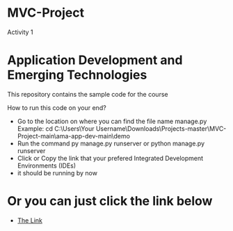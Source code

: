 # MVC-Project
Activity 1
# Application Development and Emerging Technologies

This repository contains the sample code for the course

How to run this code on your end?
- Go to the location on where you can find the file name manage.py Example: cd C:\Users\Your Username\Downloads\Projects-master\MVC-Project-main\ama-app-dev-main\demo
- Run the command py manage.py runserver or python manage.py runserver
- Click or Copy the link that your prefered Integrated Development Environments (IDEs)
- it should be running by now
# Or you can just click the link below
- [The Link](https://pantheraleo.pythonanywhere.com)
